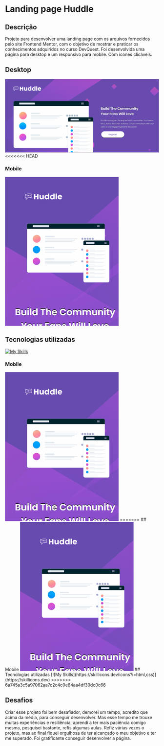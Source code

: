 # Landing page Huddle
##  Descrição
Projeto para desenvolver uma landing page com os arquivos fornecidos pelo site Frontend Mentor, com o objetivo de mostrar e praticar os conhecimentos adquiridos no curso DevQuest.
Foi desenvolvida uma página para desktop e um responsivo para mobile.
Com ícones clicáveis.
## Desktop
<img src="./Animação-tela-desktop.gif" alt="tela do projeto landing page huddle">
<<<<<<< HEAD

### Mobile

<img src="./Animação-tela-mobile.gif" alt="tela do projeto landing page huddle">

## Tecnologias utilizadas
[![My Skills](https://skillicons.dev/icons?i=html,css)](https://skillicons.dev)
### Mobile
<img src="./Animação-tela-mobile.gif" alt="tela do projeto landing page huddle">
=======
## Mobile
<img src="./Animação-tela-mobile.gif" alt="tela do projeto landing page huddle">
## Tecnologias utilizadas
[![My Skills](https://skillicons.dev/icons?i=html,css)](https://skillicons.dev)
>>>>>>> 6a745a3c5a97062aa7c2c4c0e64aa4df30dc0c66

## Desafios
Criar esse projeto foi bem desafiador, demorei um tempo, acredito que acima da média, para conseguir desenvolver. Mas esse tempo me trouxe muitas experiências e resiliência, aprendi a ter mais paciência comigo mesma, pesquisei bastante, refis algumas aulas. Refiz várias vezes o projeto, mas ao final fiquei orgulhosa de ter alcançado o meu objetivo e ter me superado.
Foi gratificante conseguir desenvolver a página.
